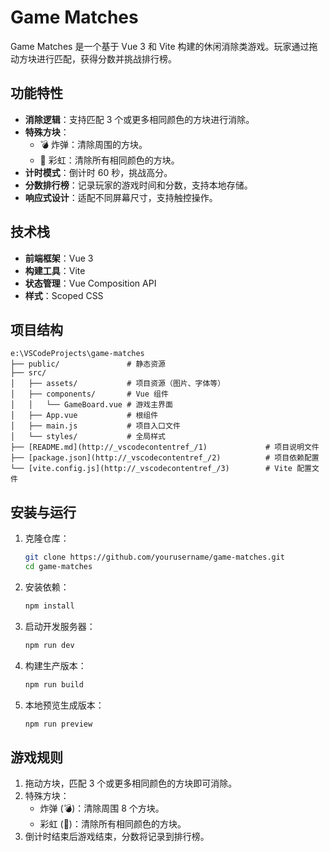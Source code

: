 # Game Matches

Game Matches 是一个基于 Vue 3 和 Vite 构建的休闲消除类游戏。玩家通过拖动方块进行匹配，获得分数并挑战排行榜。

## 功能特性

- **消除逻辑**：支持匹配 3 个或更多相同颜色的方块进行消除。
- **特殊方块**：
  - 💣 炸弹：清除周围的方块。
  - 🌈 彩虹：清除所有相同颜色的方块。
- **计时模式**：倒计时 60 秒，挑战高分。
- **分数排行榜**：记录玩家的游戏时间和分数，支持本地存储。
- **响应式设计**：适配不同屏幕尺寸，支持触控操作。

## 技术栈

- **前端框架**：Vue 3
- **构建工具**：Vite
- **状态管理**：Vue Composition API
- **样式**：Scoped CSS

## 项目结构

```plaintext
e:\VSCodeProjects\game-matches
├── public/               # 静态资源
├── src/
│   ├── assets/           # 项目资源（图片、字体等）
│   ├── components/       # Vue 组件
│   │   └── GameBoard.vue # 游戏主界面
│   ├── App.vue           # 根组件
│   ├── main.js           # 项目入口文件
│   └── styles/           # 全局样式
├── [README.md](http://_vscodecontentref_/1)             # 项目说明文件
├── [package.json](http://_vscodecontentref_/2)          # 项目依赖配置
└── [vite.config.js](http://_vscodecontentref_/3)        # Vite 配置文件
```

## 安装与运行
1. 克隆仓库：
   ```bash
   git clone https://github.com/yourusername/game-matches.git
   cd game-matches
   ```
2. 安装依赖：
   ```bash
   npm install
   ```
3. 启动开发服务器：
   ```bash
   npm run dev
   ```
4. 构建生产版本：
   ```bash
   npm run build
   ```
5. 本地预览生成版本：
   ```bash
   npm run preview
   ```
## 游戏规则
1. 拖动方块，匹配 3 个或更多相同颜色的方块即可消除。
2. 特殊方块：
    - 炸弹 (💣)：清除周围 8 个方块。
    - 彩虹 (🌈)：清除所有相同颜色的方块。
3. 倒计时结束后游戏结束，分数将记录到排行榜。